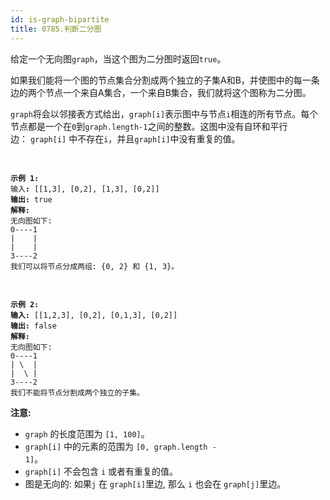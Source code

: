 ```yaml
---
id: is-graph-bipartite
title: 0785.判断二分图
---
```

给定一个无向图<code>graph</code>，当这个图为二分图时返回<code>true</code>。

如果我们能将一个图的节点集合分割成两个独立的子集A和B，并使图中的每一条边的两个节点一个来自A集合，一个来自B集合，我们就将这个图称为二分图。

<code>graph</code>将会以邻接表方式给出，<code>graph[i]</code>表示图中与节点<code>i</code>相连的所有节点。每个节点都是一个在<code>0</code>到<code>graph.length-1</code>之间的整数。这图中没有自环和平行边： <code>graph[i]</code> 中不存在<code>i</code>，并且<code>graph[i]</code>中没有重复的值。


<pre><br/><code><br/><strong>示例 1:</strong><br/>输入<strong>:</strong> [[1,3], [0,2], [1,3], [0,2]]<br/><strong>输出:</strong> true<br/><strong>解释:</strong> <br/>无向图如下:<br/>0----1<br/>|    |<br/>|    |<br/>3----2<br/>我们可以将节点分成两组: {0, 2} 和 {1, 3}。<br/></code></pre>


<pre><br/><code><br/><strong>示例 2:</strong><br/><strong>输入:</strong> [[1,2,3], [0,2], [0,1,3], [0,2]]<br/><strong>输出:</strong> false<br/><strong>解释:</strong> <br/>无向图如下:<br/>0----1<br/>| \  |<br/>|  \ |<br/>3----2<br/>我们不能将节点分割成两个独立的子集。<br/></code></pre>

**注意:**


- <code>graph</code> 的长度范围为 <code>[1, 100]</code>。
- <code>graph[i]</code> 中的元素的范围为 <code>[0, graph.length - 1]</code>。
- <code>graph[i]</code> 不会包含 <code>i</code> 或者有重复的值。
- 图是无向的: 如果<code>j</code> 在 <code>graph[i]</code>里边, 那么 <code>i</code> 也会在 <code>graph[j]</code>里边。
